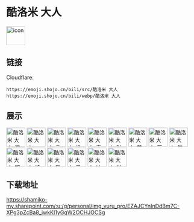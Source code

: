 # 酷洛米 大人
<img src="https://emoji.shojo.cn/bili/src/酷洛米 大人/icon.png" width="50" height="50" alt="icon">

## 链接
Cloudflare:
```
https://emoji.shojo.cn/bili/src/酷洛米 大人
https://emoji.shojo.cn/bili/webp/酷洛米 大人
```
## 展示
<img src="https://emoji.shojo.cn/bili/src/酷洛米 大人/酷洛米 大人-笑发财了.png" width="50" height="50" alt="酷洛米 大人-笑发财了">
<img src="https://emoji.shojo.cn/bili/src/酷洛米 大人/酷洛米 大人-wink.png" width="50" height="50" alt="酷洛米 大人-wink">
<img src="https://emoji.shojo.cn/bili/src/酷洛米 大人/酷洛米 大人-委屈巴巴.png" width="50" height="50" alt="酷洛米 大人-委屈巴巴">
<img src="https://emoji.shojo.cn/bili/src/酷洛米 大人/酷洛米 大人-偷笑.png" width="50" height="50" alt="酷洛米 大人-偷笑">
<img src="https://emoji.shojo.cn/bili/src/酷洛米 大人/酷洛米 大人-喜欢.png" width="50" height="50" alt="酷洛米 大人-喜欢">
<img src="https://emoji.shojo.cn/bili/src/酷洛米 大人/酷洛米 大人-哒咩.png" width="50" height="50" alt="酷洛米 大人-哒咩">
<img src="https://emoji.shojo.cn/bili/src/酷洛米 大人/酷洛米 大人-前排看戏.png" width="50" height="50" alt="酷洛米 大人-前排看戏">
<img src="https://emoji.shojo.cn/bili/src/酷洛米 大人/酷洛米 大人-要抱抱.png" width="50" height="50" alt="酷洛米 大人-要抱抱">
<img src="https://emoji.shojo.cn/bili/src/酷洛米 大人/酷洛米 大人-气气.png" width="50" height="50" alt="酷洛米 大人-气气">
<img src="https://emoji.shojo.cn/bili/src/酷洛米 大人/酷洛米 大人-期待呀.png" width="50" height="50" alt="酷洛米 大人-期待呀">
<img src="https://emoji.shojo.cn/bili/src/酷洛米 大人/酷洛米 大人-馋.png" width="50" height="50" alt="酷洛米 大人-馋">
<img src="https://emoji.shojo.cn/bili/src/酷洛米 大人/酷洛米 大人-我怒了.png" width="50" height="50" alt="酷洛米 大人-我怒了">
<img src="https://emoji.shojo.cn/bili/src/酷洛米 大人/酷洛米 大人-爱了爱了.png" width="50" height="50" alt="酷洛米 大人-爱了爱了">
<img src="https://emoji.shojo.cn/bili/src/酷洛米 大人/酷洛米 大人-冲鸭.png" width="50" height="50" alt="酷洛米 大人-冲鸭">
<img src="https://emoji.shojo.cn/bili/src/酷洛米 大人/酷洛米 大人-送花.png" width="50" height="50" alt="酷洛米 大人-送花">

## 下载地址

https://shamiko-my.sharepoint.com/:u:/g/personal/img_yuru_pro/EZAJCYnInDdBm7C-XPg3pZcBa8_iwkKI1yGqW2OCHJOCSg